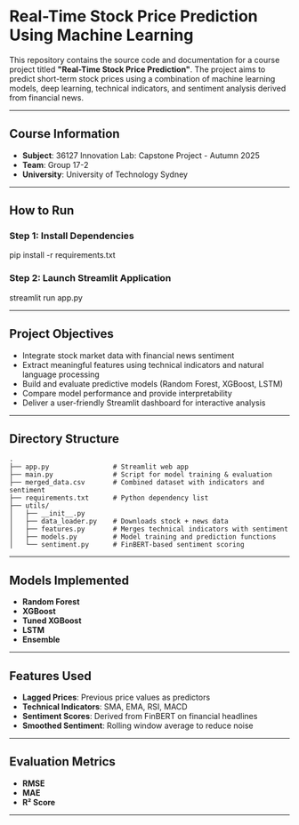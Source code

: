 # Real-Time Stock Price Prediction Using Machine Learning

This repository contains the source code and documentation for a course project titled **"Real-Time Stock Price Prediction"**. The project aims to predict short-term stock prices using a combination of machine learning models, deep learning, technical indicators, and sentiment analysis derived from financial news.

---

## Course Information

- **Subject**: 36127 Innovation Lab: Capstone Project - Autumn 2025
- **Team**: Group 17-2  
- **University**: University of Technology Sydney

---

##  How to Run
### Step 1: Install Dependencies

pip install -r requirements.txt

### Step 2: Launch Streamlit Application

streamlit run app.py

---

## Project Objectives

- Integrate stock market data with financial news sentiment
- Extract meaningful features using technical indicators and natural language processing
- Build and evaluate predictive models (Random Forest, XGBoost, LSTM)
- Compare model performance and provide interpretability
- Deliver a user-friendly Streamlit dashboard for interactive analysis

---

## Directory Structure

```
.
├── app.py                # Streamlit web app  
├── main.py               # Script for model training & evaluation  
├── merged_data.csv       # Combined dataset with indicators and sentiment  
├── requirements.txt      # Python dependency list  
├── utils/  
│   ├── __init__.py  
│   ├── data_loader.py    # Downloads stock + news data  
│   ├── features.py       # Merges technical indicators with sentiment  
│   ├── models.py         # Model training and prediction functions  
│   └── sentiment.py      # FinBERT-based sentiment scoring  
```
---

## Models Implemented
- **Random Forest** 
- **XGBoost** 
- **Tuned XGBoost** 
- **LSTM**          
- **Ensemble**      

---

## Features Used

- **Lagged Prices**: Previous price values as predictors
- **Technical Indicators**: SMA, EMA, RSI, MACD
- **Sentiment Scores**: Derived from FinBERT on financial headlines
- **Smoothed Sentiment**: Rolling window average to reduce noise

---

## Evaluation Metrics

- **RMSE**
- **MAE**
- **R² Score**

---
